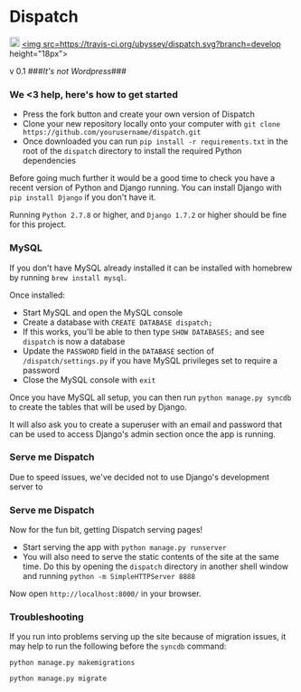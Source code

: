 Dispatch
=====================
<a href="https://zenhub.io"><img src="https://raw.githubusercontent.com/ZenHubIO/support/master/zenhub-badge.png" height="18px"></a> <a href="https://travis-ci.org/ubyssey/dispatch"><img src=https://travis-ci.org/ubyssey/dispatch.svg?branch=develop  height="18px"></a>

v 0.1
###*It's not Wordpress*###


### We <3 help, here's how to get started

* Press the fork button and create your own version of Dispatch
* Clone your new repository locally onto your computer with `git clone https://github.com/yourusername/dispatch.git`
* Once downloaded you can run `pip install -r requirements.txt` in the root of the `dispatch` directory to install the required Python dependencies

Before going much further it would be a good time to check you have a recent version of Python and Django running. You can install Django with `pip install Django` if you don't have it.

Running `Python 2.7.8` or higher, and `Django 1.7.2` or higher should be fine for this project.

### MySQL

If you don't have MySQL already installed it can be installed with homebrew by running `brew install mysql`.

Once installed: 

* Start MySQL and open the MySQL console
* Create a database with `CREATE DATABASE dispatch;`
* If this works, you'll be able to then type `SHOW DATABASES;` and see `dispatch` is now a database
* Update the `PASSWORD` field in the `DATABASE` section of `/dispatch/settings.py` if you have MySQL privileges set to require a password
* Close the MySQL console with `exit`

Once you have MySQL all setup, you can then run `python manage.py syncdb` to create the tables that will be used by Django.

It will also ask you to create a superuser with an email and password that can be used to access Django's admin section once the app is running.

### Serve me Dispatch

Due to speed issues, we've decided not to use Django's development server to

### Serve me Dispatch

Now for the fun bit, getting Dispatch serving pages!

* Start serving the app with `python manage.py runserver`
* You will also need to serve the static contents of the site at the same time. Do this by opening the `dispatch` directory in another shell window and running `python -m SimpleHTTPServer 8888`

Now open `http://localhost:8000/` in your browser.


### Troubleshooting

If you run into problems serving up the site because of migration issues, it may help to run the following before the `syncdb` command:

`python manage.py makemigrations`

`python manage.py migrate`